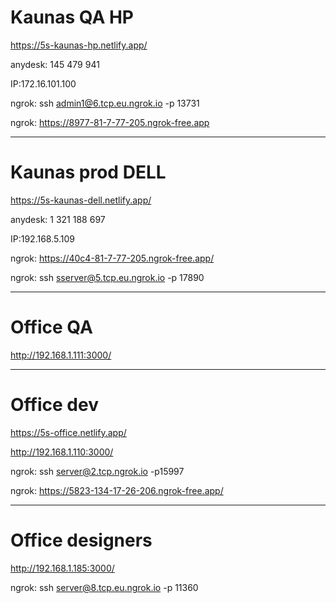 # **Kaunas QA** HP

https://5s-kaunas-hp.netlify.app/

anydesk: 145 479 941

IP:172.16.101.100

ngrok: ssh admin1@6.tcp.eu.ngrok.io -p 13731

ngrok: https://8977-81-7-77-205.ngrok-free.app
***


# **Kaunas prod** DELL

https://5s-kaunas-dell.netlify.app/

anydesk:  1 321 188 697

IP:192.168.5.109

ngrok: https://40c4-81-7-77-205.ngrok-free.app/

ngrok: ssh sserver@5.tcp.eu.ngrok.io -p 17890

***

# **Office QA**

http://192.168.1.111:3000/
***

# **Office dev**

https://5s-office.netlify.app/

http://192.168.1.110:3000/

ngrok: ssh server@2.tcp.ngrok.io -p15997

ngrok: https://5823-134-17-26-206.ngrok-free.app/
***

# **Office designers**

http://192.168.1.185:3000/

ngrok: ssh server@8.tcp.eu.ngrok.io -p 11360
